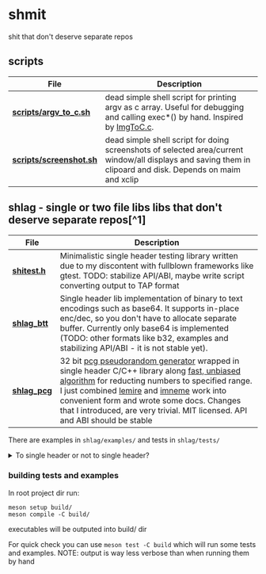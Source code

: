 # shmit
shit that don't deserve separate repos

## scripts
| File           | Description |
|----------------|-------------|
| [**scripts/argv_to_c.sh**](scripts/argv_to_c.sh) | dead simple shell script for printing argv as c array. Useful for debugging and calling exec\*() by hand. Inspired by [ImgToC.c](https://github.com/DanielGibson/Snippets/blob/master/ImgToC.c). |
| [**scripts/screenshot.sh**](scripts/screenshot.sh) | dead simple shell script for doing screenshots of selected area/current window/all displays and saving them in clipoard and disk. Depends on maim and xclip |

## shlag - single or two file libs libs that don't deserve separate repos[^1]
| File           | Description |
|----------------|-------------|
|[**shitest.h**](shlag/shitest.h) | Minimalistic single header testing library written due to my discontent with fullblown frameworks like gtest. TODO: stabilize API/ABI, maybe write script converting output to TAP format |
|[**shlag_btt**](shlag/shlag_btt.h) | Single header lib implementation of binary to text encodings such as base64. It supports in-place enc/dec, so you don't have to allocate separate buffer. Currently only base64 is implemented (TODO: other formats like b32, examples and stabilizing API/ABI - it is not stable yet). |
|[**shlag_pcg**](shlag/shlag_pcg.h) | 32 bit [pcg pseudorandom generator](https://www.pcg-random.org/) wrapped in single header C/C++ library along [fast, unbiased algorithm](https://lemire.me/blog/2016/06/30/fast-random-shuffling/) for reducting numbers to specified range. I just combined [lemire](https://github.com/lemire) and [imneme](https://github.com/imneme) work into convenient form and wrote some docs. Changes that I introduced, are very trivial. MIT licensed. API and ABI should be stable |


There are examples in `shlag/examples/` and tests in `shlag/tests/`

<details>
<summary>To single header or not to single header?</summary>

originaly shlag were "single header libs that don't deserve separate repos" (name was derived from that), 
but after writing few libs I came to conslusion, that single header model is just needlessly awkward:
- There is almost no difference for user, whether there is one or two files
- It is harder to write code this way, e.g. you have to namespace private stuff, you have to ensure that C compiles as C++, etc. 
- It is confusing for anyone who doesn't know this model

New shlag libs are probably going to have separate header and implementation files
</details>

### building tests and examples
In root project dir run:
```
meson setup build/
meson compile -C build/
```
executables will be outputed into build/ dir

For quick check you can use `meson test -C build` which will run some tests
and examples. NOTE: output is way less verbose than when running them by hand
